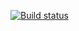 [![Build status](https://ci.appveyor.com/api/projects/status/pue57otf8gamreho?svg=true)](https://ci.appveyor.com/project/GalyaChernenko/checkform)
